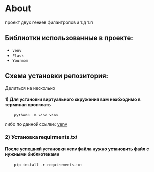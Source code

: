 # About
проект двух гениев филантропов и т.д т.п

## Библиотки использованные в проекте:
* `venv`
* `Flask`
* `Yourmom`

## Схема установки репозитория:
Делиться на несколько
#### 1) Для установки виртуального окружения вам необходимо в терминал прописать
        python3 -m venv venv 
<p>либо по данной ссылке: <a href="https://docs.python.org/3/tutorial/venv.html">venv</a></p>

### 2) Установка requirments.txt
#### После успешной установки venv файла нужно установить файл с нужными библиотеками
        pip install -r requirements.txt
